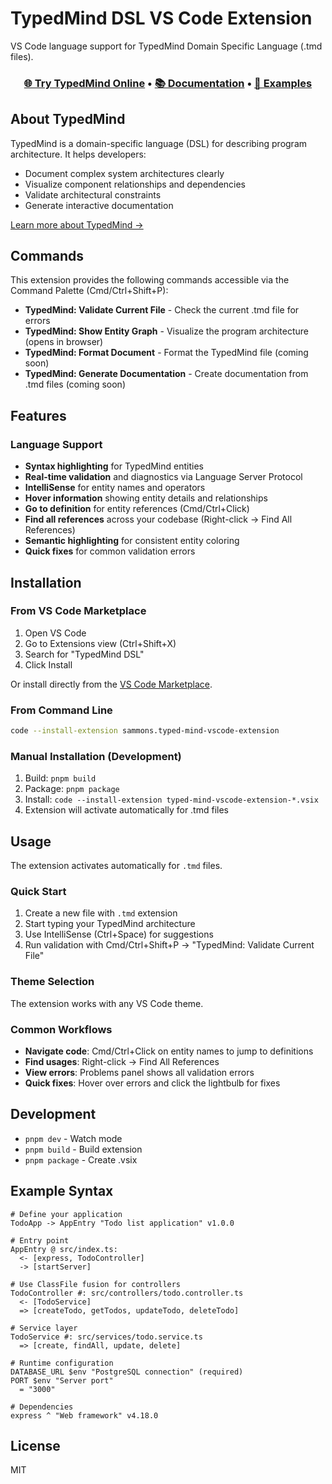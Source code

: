 # TypedMind DSL VS Code Extension

VS Code language support for TypedMind Domain Specific Language (.tmd files).

<div align="center">
  <h3>
    <a href="https://sammons2.github.io/typed-mind-lang/">🌐 Try TypedMind Online</a> • 
    <a href="https://sammons2.github.io/typed-mind-lang/#getting-started">📚 Documentation</a> • 
    <a href="https://sammons2.github.io/typed-mind-lang/#examples">🎯 Examples</a>
  </h3>
</div>

## About TypedMind

TypedMind is a domain-specific language (DSL) for describing program architecture. It helps developers:
- Document complex system architectures clearly
- Visualize component relationships and dependencies
- Validate architectural constraints
- Generate interactive documentation

[Learn more about TypedMind →](https://sammons2.github.io/typed-mind-lang/)

## Commands

This extension provides the following commands accessible via the Command Palette (Cmd/Ctrl+Shift+P):

- **TypedMind: Validate Current File** - Check the current .tmd file for errors
- **TypedMind: Show Entity Graph** - Visualize the program architecture (opens in browser)
- **TypedMind: Format Document** - Format the TypedMind file (coming soon)
- **TypedMind: Generate Documentation** - Create documentation from .tmd files (coming soon)

## Features

### Language Support
- **Syntax highlighting** for TypedMind entities
- **Real-time validation** and diagnostics via Language Server Protocol
- **IntelliSense** for entity names and operators
- **Hover information** showing entity details and relationships
- **Go to definition** for entity references (Cmd/Ctrl+Click)
- **Find all references** across your codebase (Right-click → Find All References)
- **Semantic highlighting** for consistent entity coloring
- **Quick fixes** for common validation errors

## Installation

### From VS Code Marketplace
1. Open VS Code
2. Go to Extensions view (Ctrl+Shift+X)
3. Search for "TypedMind DSL"
4. Click Install

Or install directly from the [VS Code Marketplace](https://marketplace.visualstudio.com/items?itemName=sammons.typed-mind-vscode-extension).

### From Command Line
```bash
code --install-extension sammons.typed-mind-vscode-extension
```

### Manual Installation (Development)
1. Build: `pnpm build`
2. Package: `pnpm package`
3. Install: `code --install-extension typed-mind-vscode-extension-*.vsix`
4. Extension will activate automatically for .tmd files

## Usage

The extension activates automatically for `.tmd` files.

### Quick Start
1. Create a new file with `.tmd` extension
2. Start typing your TypedMind architecture
3. Use IntelliSense (Ctrl+Space) for suggestions
4. Run validation with Cmd/Ctrl+Shift+P → "TypedMind: Validate Current File"

### Theme Selection
The extension works with any VS Code theme.

### Common Workflows
- **Navigate code**: Cmd/Ctrl+Click on entity names to jump to definitions
- **Find usages**: Right-click → Find All References
- **View errors**: Problems panel shows all validation errors
- **Quick fixes**: Hover over errors and click the lightbulb for fixes

## Development

- `pnpm dev` - Watch mode
- `pnpm build` - Build extension
- `pnpm package` - Create .vsix

## Example Syntax

```tmd
# Define your application
TodoApp -> AppEntry "Todo list application" v1.0.0

# Entry point
AppEntry @ src/index.ts:
  <- [express, TodoController]
  -> [startServer]

# Use ClassFile fusion for controllers
TodoController #: src/controllers/todo.controller.ts
  <- [TodoService]
  => [createTodo, getTodos, updateTodo, deleteTodo]

# Service layer
TodoService #: src/services/todo.service.ts
  => [create, findAll, update, delete]

# Runtime configuration
DATABASE_URL $env "PostgreSQL connection" (required)
PORT $env "Server port"
  = "3000"

# Dependencies
express ^ "Web framework" v4.18.0
```

## License

MIT